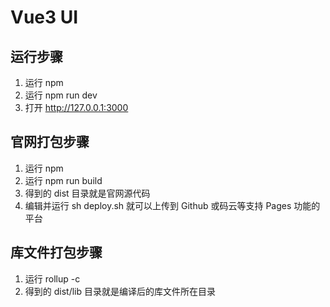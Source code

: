 # Vue3 UI 

## 运行步骤

1. 运行 npm
2. 运行 npm run dev
3. 打开 http://127.0.0.1:3000

## 官网打包步骤
1. 运行 npm
2. 运行 npm run build
3. 得到的 dist 目录就是官网源代码
4. 编辑并运行 sh deploy.sh 就可以上传到 Github 或码云等支持 Pages 功能的平台

## 库文件打包步骤

1. 运行 rollup -c
2. 得到的 dist/lib 目录就是编译后的库文件所在目录